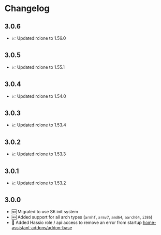 # Changelog

## 3.0.6

* 📈 Updated rclone to 1.56.0

## 3.0.5

* 📈 Updated rclone to 1.55.1

## 3.0.4

* 📈 Updated rclone to 1.54.0

## 3.0.3

* 📈 Updated rclone to 1.53.4

## 3.0.2

* 📈 Updated rclone to 1.53.3

## 3.0.1

* 📈 Updated rclone to 1.53.2

## 3.0.0

* 🆕 Migrated to use S6 init system
* 🆕 Added support for all arch types (`armhf`, `armv7`, `amd64`, `aarch64`, `i386`)
* 🐞 Added Hassio role / api access to remove an error from startup [home-assistant-addons/addon-base](https://github.com/home-assistant-addons/addon-base/issues/41)
